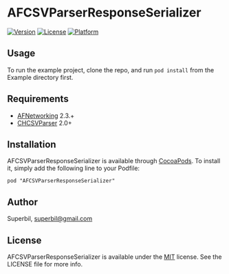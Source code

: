 # AFCSVParserResponseSerializer

[![Version](https://img.shields.io/cocoapods/v/AFCSVParserResponseSerializer.svg?style=flat)](http://cocoadocs.org/docsets/AFCSVParserResponseSerializer)
[![License](https://img.shields.io/cocoapods/l/AFCSVParserResponseSerializer.svg?style=flat)](http://cocoadocs.org/docsets/AFCSVParserResponseSerializer)
[![Platform](https://img.shields.io/cocoapods/p/AFCSVParserResponseSerializer.svg?style=flat)](http://cocoadocs.org/docsets/AFCSVParserResponseSerializer)

## Usage

To run the example project, clone the repo, and run `pod install` from the Example directory first.

## Requirements

* [AFNetworking](https://github.com/AFNetworking/AFNetworking/) 2.3.+
* [CHCSVParser](https://github.com/davedelong/CHCSVParser) 2.0+

## Installation

AFCSVParserResponseSerializer is available through [CocoaPods](http://cocoapods.org). To install
it, simply add the following line to your Podfile:

    pod "AFCSVParserResponseSerializer"

## Author

Superbil, superbil@gmail.com

## License

AFCSVParserResponseSerializer is available under the [MIT](http://superbil.mit-license.org) license. See the LICENSE file for more info.

